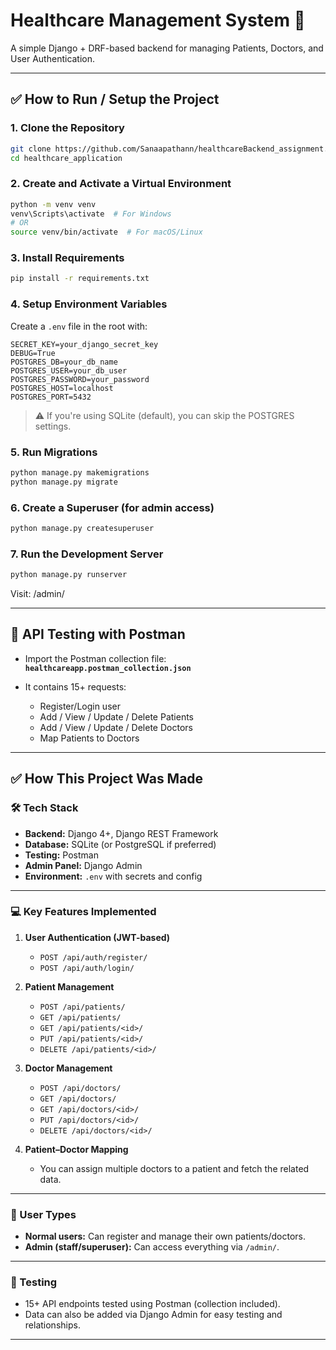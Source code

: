 # Healthcare Management System 🏥

A simple Django + DRF-based backend for managing Patients, Doctors, and User Authentication.

---

## ✅ How to Run / Setup the Project

### 1. Clone the Repository

```bash
git clone https://github.com/Sanaapathann/healthcareBackend_assignment.git
cd healthcare_application
```

### 2. Create and Activate a Virtual Environment

```bash
python -m venv venv
venv\Scripts\activate  # For Windows
# OR
source venv/bin/activate  # For macOS/Linux
```

### 3. Install Requirements

```bash
pip install -r requirements.txt
```

### 4. Setup Environment Variables

Create a `.env` file in the root with:

```
SECRET_KEY=your_django_secret_key
DEBUG=True
POSTGRES_DB=your_db_name
POSTGRES_USER=your_db_user
POSTGRES_PASSWORD=your_password
POSTGRES_HOST=localhost
POSTGRES_PORT=5432
```

> ⚠️ If you're using SQLite (default), you can skip the POSTGRES settings.

### 5. Run Migrations

```bash
python manage.py makemigrations
python manage.py migrate
```

### 6. Create a Superuser (for admin access)

```bash
python manage.py createsuperuser
```

### 7. Run the Development Server

```bash
python manage.py runserver
```

Visit: /admin/

---

## 🔄 API Testing with Postman

* Import the Postman collection file:
  **`healthcareapp.postman_collection.json`**
* It contains 15+ requests:

  * Register/Login user
  * Add / View / Update / Delete Patients
  * Add / View / Update / Delete Doctors
  * Map Patients to Doctors

---

## ✅ How This Project Was Made

### 🛠️ Tech Stack

* **Backend:** Django 4+, Django REST Framework
* **Database:** SQLite (or PostgreSQL if preferred)
* **Testing:** Postman
* **Admin Panel:** Django Admin
* **Environment:** `.env` with secrets and config

---

###  💻  Key Features Implemented

1. **User Authentication (JWT-based)**

   * `POST /api/auth/register/`
   * `POST /api/auth/login/`

2. **Patient Management**

   * `POST /api/patients/`
   * `GET /api/patients/`
   * `GET /api/patients/<id>/`
   * `PUT /api/patients/<id>/`
   * `DELETE /api/patients/<id>/`

3. **Doctor Management**

   * `POST /api/doctors/`
   * `GET /api/doctors/`
   * `GET /api/doctors/<id>/`
   * `PUT /api/doctors/<id>/`
   * `DELETE /api/doctors/<id>/`

4. **Patient–Doctor Mapping**

   * You can assign multiple doctors to a patient and fetch the related data.

---

### 🧱 User Types

* **Normal users:** Can register and manage their own patients/doctors.
* **Admin (staff/superuser):** Can access everything via `/admin/`.

---

### 🧪 Testing

* 15+ API endpoints tested using Postman (collection included).
* Data can also be added via Django Admin for easy testing and relationships.

---

